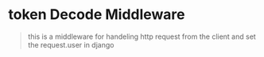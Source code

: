 # token Decode Middleware
> this is a middleware for handeling http request from the client and set the request.user in django 